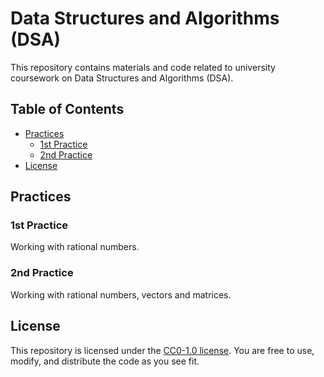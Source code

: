 # Data Structures and Algorithms (DSA)

This repository contains materials and code related to university coursework on Data Structures and Algorithms (DSA).

## Table of Contents

- [Practices](#practices)
  - [1st Practice](#1st-practice)
  - [2nd Practice](#2nd-practice)
- [License](#license)

## Practices

### 1st Practice

Working with rational numbers.

### 2nd Practice

Working with rational numbers, vectors and matrices. 

## License

This repository is licensed under the [CC0-1.0 license](LICENSE). You are free to use, modify, and distribute the code as you see fit.

